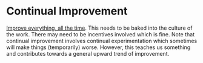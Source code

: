 ---
---

# Continual Improvement

[Improve everything, all the time](https://en.wikipedia.org/wiki/Continual_improvement_process). This needs to be baked into the culture of the work. There may need to be incentives involved which is fine.
Note that continual improvement involves continual experimentation which sometimes will make things (temporarily) worse. However, this teaches us something and contributes towards a general upward trend of improvement.
